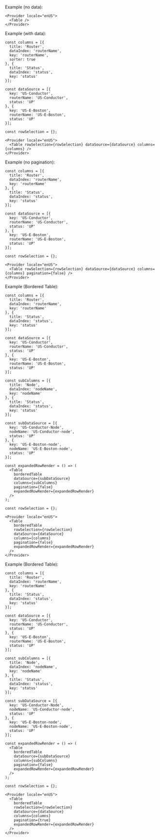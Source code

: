 Example (no data):

    <Provider locale="enUS">
      <Table />
    </Provider>

Example (with data):

    const columns = [{
      title: 'Router',
      dataIndex: 'routerName',
      key: 'routerName',
      sorter: true
    }, {
      title: 'Status',
      dataIndex: 'status',
      key: 'status'
    }];

    const dataSource = [{
      key: 'US-Conductor',
      routerName: 'US-Conductor',
      status: 'UP'
    }, {
      key: 'US-E-Boston',
      routerName: 'US-E-Boston',
      status: 'UP'
    }];

    const rowSelection = {};
    
    <Provider locale="enUS">
      <Table rowSelection={rowSelection} dataSource={dataSource} columns={columns} />
    </Provider>

Example (no pagination):

    const columns = [{
      title: 'Router',
      dataIndex: 'routerName',
      key: 'routerName'
    }, {
      title: 'Status',
      dataIndex: 'status',
      key: 'status'
    }];

    const dataSource = [{
      key: 'US-Conductor',
      routerName: 'US-Conductor',
      status: 'UP'
    }, {
      key: 'US-E-Boston',
      routerName: 'US-E-Boston',
      status: 'UP'
    }];

    const rowSelection = {};
    
    <Provider locale="enUS">
      <Table rowSelection={rowSelection} dataSource={dataSource} columns={columns} pagination={false} />
    </Provider>

Example (Bordered Table):

    const columns = [{
      title: 'Router',
      dataIndex: 'routerName',
      key: 'routerName'
    }, {
      title: 'Status',
      dataIndex: 'status',
      key: 'status'
    }];

    const dataSource = [{
      key: 'US-Conductor',
      routerName: 'US-Conductor',
      status: 'UP'
    }, {
      key: 'US-E-Boston',
      routerName: 'US-E-Boston',
      status: 'UP'
    }];

    const subColumns = [{
      title: 'Node',
      dataIndex: 'nodeName',
      key: 'nodeName'
    }, {
      title: 'Status',
      dataIndex: 'status',
      key: 'status'
    }];

    const subDataSource = [{
      key: 'US-Conductor-Node',
      nodeName: 'US-Conductor-node',
      status: 'UP'
    }, {
      key: 'US-E-Boston-node',
      nodeName: 'US-E-Boston-node',
      status: 'UP'
    }];

    const expandedRowRender = () => (
      <Table 
        borderedTable 
        dataSource={subDataSource} 
        columns={subColumns} 
        pagination={false} 
        expandedRowRender={expandedRowRender} 
      />
    );

    const rowSelection = {};

    <Provider locale="enUS">
      <Table 
        borderedTable 
        rowSelection={rowSelection} 
        dataSource={dataSource} 
        columns={columns} 
        pagination={false} 
        expandedRowRender={expandedRowRender} 
      />
    </Provider>

Example (Bordered Table):

    const columns = [{
      title: 'Router',
      dataIndex: 'routerName',
      key: 'routerName'
    }, {
      title: 'Status',
      dataIndex: 'status',
      key: 'status'
    }];

    const dataSource = [{
      key: 'US-Conductor',
      routerName: 'US-Conductor',
      status: 'UP'
    }, {
      key: 'US-E-Boston',
      routerName: 'US-E-Boston',
      status: 'UP'
    }];

    const subColumns = [{
      title: 'Node',
      dataIndex: 'nodeName',
      key: 'nodeName'
    }, {
      title: 'Status',
      dataIndex: 'status',
      key: 'status'
    }];

    const subDataSource = [{
      key: 'US-Conductor-Node',
      nodeName: 'US-Conductor-node',
      status: 'UP'
    }, {
      key: 'US-E-Boston-node',
      nodeName: 'US-E-Boston-node',
      status: 'UP'
    }];

    const expandedRowRender = () => (
      <Table 
        borderedTable 
        dataSource={subDataSource} 
        columns={subColumns} 
        pagination={false} 
        expandedRowRender={expandedRowRender} 
      />
    );

    const rowSelection = {};

    <Provider locale="enUS">
      <Table 
        borderedTable 
        rowSelection={rowSelection} 
        dataSource={dataSource} 
        columns={columns} 
        pagination={true} 
        expandedRowRender={expandedRowRender} 
      />
    </Provider>
